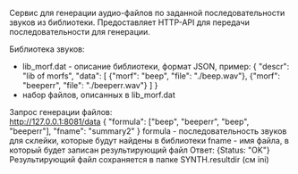 Сервис для генерации аудио-файлов по заданной последовательности звуков из библиотеки. Предоставляет HTTP-API для передачи последовательности для генерации.

Библиотека звуков:
- lib_morf.dat - описание библиотеки, формат JSON, пример: 
{
    "descr": "lib of morfs", 
    "data": [
        {"morf": "beep", "file": "./beep.wav"}, 
        {"morf": "beeperr", "file": "./beeperr.wav"}
    ]
}
- набор файлов, описанных в lib_morf.dat

Запрос генерации файлов:  
http://127.0.0.1:8081/data
{
    "formula": ["beep", "beeperr", "beep", "beeperr"],
    "fname": "summary2"
}
formula - последовательность звуков для склейки, которые будут найдены в библиотеки 
fname - имя файла, в который будет записан результирующий файл
Ответ: {Status: "OK"}
Результирующий файл сохраняется в папке SYNTH.resultdir (см ini)
